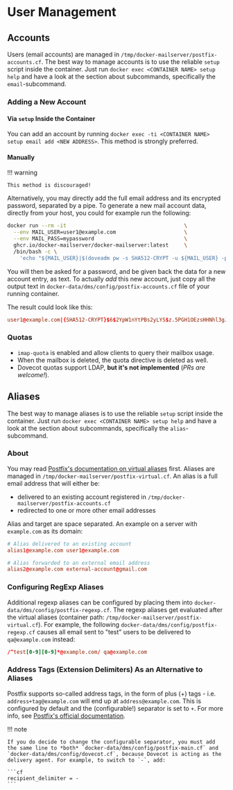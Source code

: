 # User Management

## Accounts

Users (email accounts) are managed in `/tmp/docker-mailserver/postfix-accounts.cf`. The best way to manage accounts is to use the reliable `setup` script inside the container. Just run `docker exec <CONTAINER NAME> setup help` and have a look at the section about subcommands, specifically the `email`-subcommand.

### Adding a New Account

#### Via `setup` Inside the Container

You can add an account by running `docker exec -ti <CONTAINER NAME> setup email add <NEW ADDRESS>`. This method is strongly preferred.

#### Manually

!!! warning

    This method is discouraged!

Alternatively, you may directly add the full email address and its encrypted password, separated by a pipe. To generate a new mail account data, directly from your host, you could for example run the following:

```sh
docker run --rm -it                                      \
  --env MAIL_USER=user1@example.com                      \
  --env MAIL_PASS=mypassword                             \
  ghcr.io/docker-mailserver/docker-mailserver:latest     \
  /bin/bash -c \
    'echo "${MAIL_USER}|$(doveadm pw -s SHA512-CRYPT -u ${MAIL_USER} -p ${MAIL_PASS})" >>docker-data/dms/config/postfix-accounts.cf'
```

You will then be asked for a password, and be given back the data for a new account entry, as text. To actually _add_ this new account, just copy all the output text in `docker-data/dms/config/postfix-accounts.cf` file of your running container.

The result could look like this:

```cf
user1@example.com|{SHA512-CRYPT}$6$2YpW1nYtPBs2yLYS$z.5PGH1OEzsHHNhl3gJrc3D.YMZkvKw/vp.r5WIiwya6z7P/CQ9GDEJDr2G2V0cAfjDFeAQPUoopsuWPXLk3u1
```

### Quotas

- `imap-quota` is enabled and allow clients to query their mailbox usage.
- When the mailbox is deleted, the quota directive is deleted as well.
- Dovecot quotas support LDAP, **but it's not implemented** (_PRs are welcome!_).

## Aliases

The best way to manage aliases is to use the reliable `setup` script inside the container. Just run `docker exec <CONTAINER NAME> setup help` and have a look at the section about subcommands, specifically the `alias`-subcommand.

### About

You may read [Postfix's documentation on virtual aliases][postfix-docs-alias] first. Aliases are managed in `/tmp/docker-mailserver/postfix-virtual.cf`. An alias is a full email address that will either be:

- delivered to an existing account registered in `/tmp/docker-mailserver/postfix-accounts.cf`
- redirected to one or more other email addresses

Alias and target are space separated. An example on a server with `example.com` as its domain:

```cf
# Alias delivered to an existing account
alias1@example.com user1@example.com

# Alias forwarded to an external email address
alias2@example.com external-account@gmail.com
```

### Configuring RegExp Aliases

Additional regexp aliases can be configured by placing them into `docker-data/dms/config/postfix-regexp.cf`. The regexp aliases get evaluated after the virtual aliases (container path: `/tmp/docker-mailserver/postfix-virtual.cf`). For example, the following `docker-data/dms/config/postfix-regexp.cf` causes all email sent to "test" users to be delivered to `qa@example.com` instead:

```cf
/^test[0-9][0-9]*@example.com/ qa@example.com
```

### Address Tags (Extension Delimiters) As an Alternative to Aliases

Postfix supports so-called address tags, in the form of plus (+) tags - i.e. `address+tag@example.com` will end up at `address@example.com`. This is configured by default and the (configurable!) separator is set to `+`. For more info, see [Postfix's official documentation][postfix-docs-extension-delimiters].

!!! note

    If you do decide to change the configurable separator, you must add the same line to *both* `docker-data/dms/config/postfix-main.cf` and `docker-data/dms/config/dovecot.cf`, because Dovecot is acting as the delivery agent. For example, to switch to `-`, add:

    ```cf
    recipient_delimiter = -
    ```

[postfix-docs-alias]: http://www.postfix.org/VIRTUAL_README.html#virtual_alias
[postfix-docs-extension-delimiters]: http://www.postfix.org/postconf.5.html#recipient_delimiter
